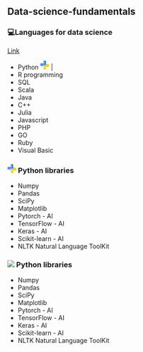 ## Data-science-fundamentals
### 💻Languages for data science
[Link](#-python-libraries)
<ul>
  <li>Python <img src="https://github.com/Derrick-Tan-D-WEBDEV/Data-science-fundamentals/blob/main/img/python.png" width="20"/> | 
  </li>
  
  <li>R programming</li>
  <li>SQL</li>
  <li>Scala</li>
  <li>Java</li>
  <li>C++</li>
  <li>Julia</li>
  <li>Javascript</li>
  <li>PHP</li>
  <li>GO</li>
  <li>Ruby</li>
  <li>Visual Basic</li>
</ul>

### <img src="https://github.com/Derrick-Tan-D-WEBDEV/Data-science-fundamentals/blob/main/img/python.png" width="20"/></li> Python libraries
<ul>
  <li>Numpy</li>
  <li>Pandas</li>
  <li>SciPy</li>
  <li>Matplotlib</li>
  <li>Pytorch - AI</li>
  <li>TensorFlow - AI</li>
  <li>Keras - AI</li>
  <li>Scikit-learn - AI</li>
  <li>NLTK Natural Language ToolKit</li>
</ul>

### <img src="https://www.flaticon.com/svg/vstatic/svg/1387/1387537.svg?token=exp=1611629180~hmac=39b13fab117fce7de71fd245f88f0e56" width="20"/></li> Python libraries
<ul>
  <li>Numpy</li>
  <li>Pandas</li>
  <li>SciPy</li>
  <li>Matplotlib</li>
  <li>Pytorch - AI</li>
  <li>TensorFlow - AI</li>
  <li>Keras - AI</li>
  <li>Scikit-learn - AI</li>
  <li>NLTK Natural Language ToolKit</li>
</ul>
